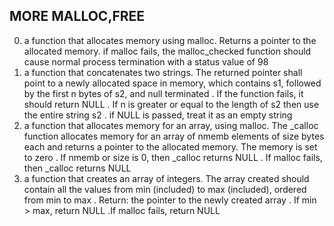 ## MORE MALLOC,FREE

0. a function that allocates memory using malloc. Returns a pointer to the allocated memory. if malloc fails, the malloc_checked function should cause normal process termination with a status value of 98
1. a function that concatenates two strings. The returned pointer shall point to a newly allocated space in memory, which contains s1, followed by the first n bytes of s2, and null terminated . If the function fails, it should return NULL . If n is greater or equal to the length of s2 then use the entire string s2 . if NULL is passed, treat it as an empty string
2. a function that allocates memory for an array, using malloc. The _calloc function allocates memory for an array of nmemb elements of size bytes each and returns a pointer to the allocated memory. The memory is set to zero . If nmemb or size is 0, then _calloc returns NULL . If malloc fails, then _calloc returns NULL
3. a function that creates an array of integers. The array created should contain all the values from min (included) to max (included), ordered from min to max . Return: the pointer to the newly created array . If min > max, return NULL .If malloc fails, return NULL